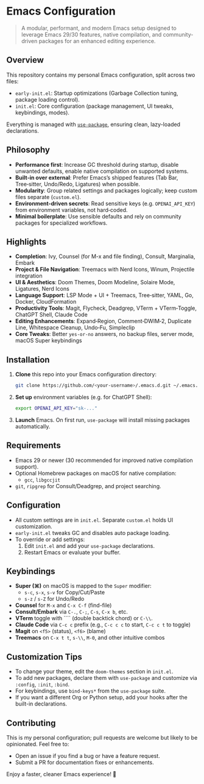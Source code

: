 <!-- README for Emacs configuration repository -->

# Emacs Configuration

> A modular, performant, and modern Emacs setup designed to leverage Emacs 29/30 features, native compilation, and community-driven packages for an enhanced editing experience.

## Overview

This repository contains my personal Emacs configuration, split across two files:

- `early-init.el`: Startup optimizations (Garbage Collection tuning, package loading control).
- `init.el`: Core configuration (package management, UI tweaks, keybindings, modes).

Everything is managed with [`use-package`](https://github.com/jwiegley/use-package), ensuring clean, lazy-loaded declarations.

## Philosophy

- **Performance first**: Increase GC threshold during startup, disable unwanted defaults, enable native compilation on supported systems.
- **Built‑in over external**: Prefer Emacs’s shipped features (Tab Bar, Tree‑sitter, Undo/Redo, Ligatures) when possible.
- **Modularity**: Group related settings and packages logically; keep custom files separate (`custom.el`).
- **Environment‑driven secrets**: Read sensitive keys (e.g. `OPENAI_API_KEY`) from environment variables, not hard‑coded.
- **Minimal boilerplate**: Use sensible defaults and rely on community packages for specialized workflows.

## Highlights

- **Completion**: Ivy, Counsel (for M-x and file finding), Consult, Marginalia, Embark
- **Project & File Navigation**: Treemacs with Nerd Icons, Winum, Projectile integration
- **UI & Aesthetics**: Doom Themes, Doom Modeline, Solaire Mode, Ligatures, Nerd Icons
- **Language Support**: LSP Mode + UI + Treemacs, Tree‑sitter, YAML, Go, Docker, CloudFormation
- **Productivity Tools**: Magit, Flycheck, Deadgrep, VTerm + VTerm‑Toggle, ChatGPT Shell, Claude Code
- **Editing Enhancements**: Expand‑Region, Comment‑DWIM‑2, Duplicate Line, Whitespace Cleanup, Undo‑Fu, Simpleclip
- **Core Tweaks**: Better `yes-or-no` answers, no backup files, server mode, macOS Super keybindings

## Installation

1. **Clone** this repo into your Emacs configuration directory:

   ```bash
   git clone https://github.com/<your-username>/.emacs.d.git ~/.emacs.d
   ```

2. **Set up** environment variables (e.g. for ChatGPT Shell):

   ```bash
   export OPENAI_API_KEY="sk-..."
   ```

3. **Launch** Emacs. On first run, `use-package` will install missing packages automatically.

## Requirements

- Emacs 29 or newer (30 recommended for improved native compilation support).
- Optional Homebrew packages on macOS for native compilation:
  - `gcc`, `libgccjit`
- `git`, `ripgrep` for Consult/Deadgrep, and project searching.

## Configuration

- All custom settings are in `init.el`. Separate `custom.el` holds UI customization.
- `early-init.el` tweaks GC and disables auto package loading.
- To override or add settings:
  1. Edit `init.el` and add your `use-package` declarations.
  2. Restart Emacs or evaluate your buffer.

## Keybindings

- **Super (⌘)** on macOS is mapped to the `Super` modifier:
  - `s-c`, `s-x`, `s-v` for Copy/Cut/Paste
  - `s-z` / `s-Z` for Undo/Redo
- **Counsel** for `M-x` and `C-x C-f` (find-file)
- **Consult/Embark** via `C-.`, `C-;`, `C-s`, `C-x b`, etc.
- **VTerm** toggle with ```` (double backtick chord) or `C-\\`.
- **Claude Code** via `C-c c` prefix (e.g., `C-c c c` to start, `C-c c t` to toggle)
- **Magit** on `<f5>` (status), `<f6>` (blame)
- **Treemacs** on `C-x t t`, `s-\\`, `M-0`, and other intuitive combos

## Customization Tips

- To change your theme, edit the `doom-themes` section in `init.el`.
- To add new packages, declare them with `use-package` and customize via `:config`, `:init`, `:bind`.
- For keybindings, use `bind-keys*` from the `use-package` suite.
- If you want a different Org or Python setup, add your hooks after the built-in declarations.

## Contributing

This is my personal configuration; pull requests are welcome but likely to be opinionated. Feel free to:

- Open an issue if you find a bug or have a feature request.
- Submit a PR for documentation fixes or enhancements.

Enjoy a faster, cleaner Emacs experience! 🚀